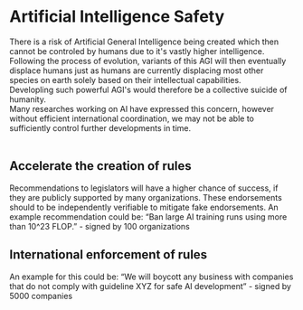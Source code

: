 # Artificial Intelligence Safety

There is a risk of Artificial General Intelligence being created which then cannot be controled by humans due to it's vastly higher intelligence.<br />
Following the process of evolution, variants of this AGI will then eventually displace humans just as humans are currently displacing most other species on earth solely based on their intellectual capabilities.<br />
Developling such powerful AGI's would therefore be a collective suicide of humanity.<br />
Many researches working on AI have expressed this concern, however without efficient international coordination, we may not be able to sufficiently control further developments in time.<br />
<br />

## Accelerate the creation of rules

Recommendations to legislators will have a higher chance of success, if they are publicly supported by many organizations.
These endorsements should to be independently verifiable to mitigate fake endorsements.
An example recommendation could be:
“Ban large AI training runs using more than 10^23 FLOP.” - signed by 100 organizations

## International enforcement of rules
An example for this could be:
“We will boycott any business with companies that do not comply with guideline XYZ for safe AI development” - signed by 5000 companies

